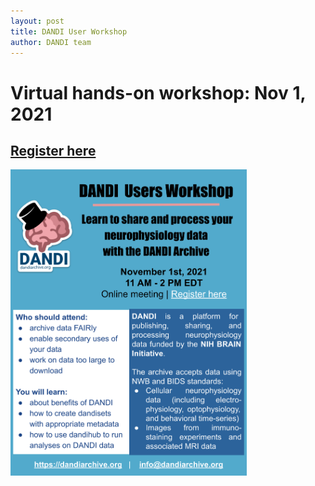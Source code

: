```yaml
---
layout: post
title: DANDI User Workshop
author: DANDI team
---
```


# Virtual hands-on workshop: Nov 1, 2021

## [Register here](https://docs.google.com/forms/d/e/1FAIpQLSeONjD73tXRZJg_tVo7t6-vd9KNLAeD4m3ItLSATp15UH-Gfw/viewform?usp=sf_link)

<img src="/assets/2021_DANDI_USER_Workshop.svg" width="75%" />
